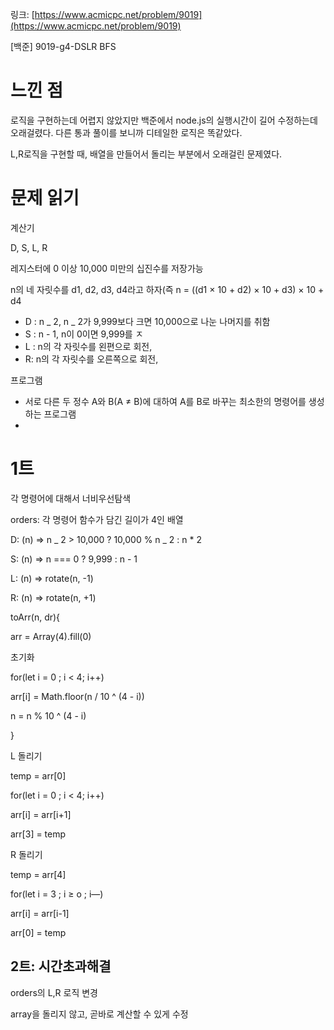 링크: [https://www.acmicpc.net/problem/9019](https://www.acmicpc.net/problem/9019)

[백준] 9019-g4-DSLR BFS

# 느낀 점

로직을 구현하는데 어렵지 않았지만 백준에서 node.js의 실행시간이 길어 수정하는데 오래걸렸다. 다른 통과 풀이를 보니까 디테일한 로직은 똑같았다.

L,R로직을 구현할 때, 배열을 만들어서 돌리는 부분에서 오래걸린 문제였다.

# 문제 읽기

계산기

D, S, L, R

레지스터에 0 이상 10,000 미만의 십진수를 저장가능

n의 네 자릿수를 d1, d2, d3, d4라고 하자(즉 n = ((d1 × 10 + d2) × 10 + d3) × 10 + d4

- D : n _ 2, n _ 2가 9,999보다 크면 10,000으로 나눈 나머지를 취함
- S : n - 1, n이 0이면 9,999를 ㅈ
- L : n의 각 자릿수를 왼편으로 회전,
- R: n의 각 자릿수를 오른쪽으로 회전,

프로그램

- 서로 다른 두 정수 A와 B(A ≠ B)에 대하여 A를 B로 바꾸는 최소한의 명령어를 생성하는 프로그램
-

# 1트

각 명령어에 대해서 너비우선탐색

orders: 각 명령어 함수가 담긴 길이가 4인 배열

D: (n) ⇒ n _ 2 > 10,000 ? 10,000 % n _ 2 : n \* 2

S: (n) ⇒ n === 0 ? 9,999 : n - 1

L: (n) ⇒ rotate(n, -1)

R: (n) ⇒ rotate(n, +1)

toArr(n, dr){

arr = Array(4).fill(0)

초기화

for(let i = 0 ; i < 4; i++)

arr[i] = Math.floor(n / 10 ^ (4 - i))

n = n % 10 ^ (4 - i)

}

L 돌리기

temp = arr[0]

for(let i = 0 ; i < 4; i++)

arr[i] = arr[i+1]

arr[3] = temp

R 돌리기

temp = arr[4]

for(let i = 3 ; i ≥ o ; i—)

arr[i] = arr[i-1]

arr[0] = temp

## 2트: 시간초과해결

orders의 L,R 로직 변경

array을 돌리지 않고, 곧바로 계산할 수 있게 수정
